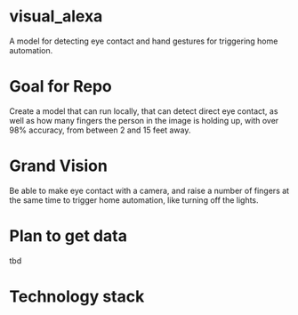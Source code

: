 # visual_alexa
A model for detecting eye contact and hand gestures for triggering home automation.

# Goal for Repo
Create a model that can run locally, that can detect direct eye contact, as well as how many fingers the person in the image is holding up, with over 98% accuracy, from between 2 and 15 feet away.

# Grand Vision
Be able to make eye contact with a camera, and raise a number of fingers at the same time to trigger home automation, like turning off the lights.

# Plan to get data
tbd

# Technology stack
